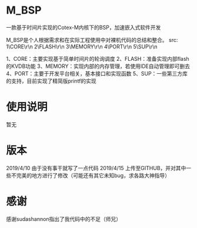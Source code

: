 # M_BSP
一款基于时间片实现的Cotex-M内核下的BSP，加速嵌入式软件开发

M_BSP是个人根据需求和在实际工程使用中对裸机代码的总结和整合。
src:
	1\CORE\r\n
	2\FLASH\r\n
	3\MEMORY\r\n
	4\PORT\r\n
	5\SUP\r\n
	
1、CORE：主要实现基于简单时间片的轮询调度
2、FLASH：准备实现内部flash的KVDB功能
3、MEMORY：实现内部的内存管理，若使用IDE自动管理即可删去
4、PORT：主要于开发平台相关，基本接口和实现函数
5、SUP：一些第三方库的支持，目前实现了精简版printf的实现


# 使用说明
暂无

# 版本
2019/4/10  由于没有事干就写了一点代码
2019/4/15  上传至GITHUB，并对其中一些不完美的地方进行了修改（可能还有其它未知bug，求各路大神指导）

# 感谢
感谢sudashannon指出了我代码中的不足（师兄）
